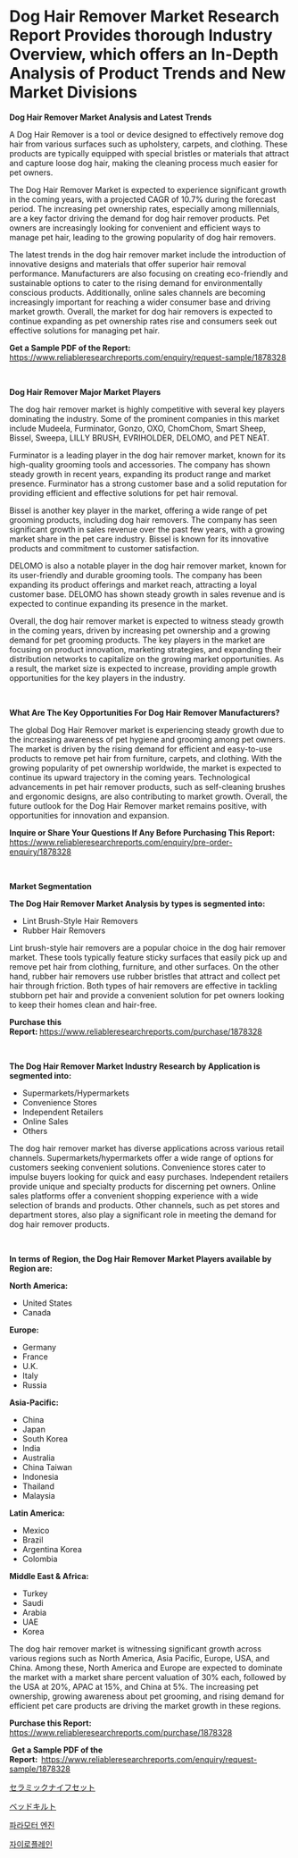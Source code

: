 <p><h1>Dog Hair Remover Market Research Report Provides thorough Industry Overview, which offers an In-Depth Analysis of Product Trends and New Market Divisions</h1></p><p><strong>Dog Hair Remover Market Analysis and Latest Trends</strong></p>
<p><p>A Dog Hair Remover is a tool or device designed to effectively remove dog hair from various surfaces such as upholstery, carpets, and clothing. These products are typically equipped with special bristles or materials that attract and capture loose dog hair, making the cleaning process much easier for pet owners.</p><p>The Dog Hair Remover Market is expected to experience significant growth in the coming years, with a projected CAGR of 10.7% during the forecast period. The increasing pet ownership rates, especially among millennials, are a key factor driving the demand for dog hair remover products. Pet owners are increasingly looking for convenient and efficient ways to manage pet hair, leading to the growing popularity of dog hair removers.</p><p>The latest trends in the dog hair remover market include the introduction of innovative designs and materials that offer superior hair removal performance. Manufacturers are also focusing on creating eco-friendly and sustainable options to cater to the rising demand for environmentally conscious products. Additionally, online sales channels are becoming increasingly important for reaching a wider consumer base and driving market growth. Overall, the market for dog hair removers is expected to continue expanding as pet ownership rates rise and consumers seek out effective solutions for managing pet hair.</p></p>
<p><strong>Get a Sample PDF of the Report:&nbsp;</strong> <a href="https://www.reliableresearchreports.com/enquiry/request-sample/1878328">https://www.reliableresearchreports.com/enquiry/request-sample/1878328</a></p>
<p>&nbsp;</p>
<p><strong>Dog Hair Remover Major Market Players</strong></p>
<p><p>The dog hair remover market is highly competitive with several key players dominating the industry. Some of the prominent companies in this market include Mudeela, Furminator, Gonzo, OXO, ChomChom, Smart Sheep, Bissel, Sweepa, LILLY BRUSH, EVRIHOLDER, DELOMO, and PET NEAT.</p><p>Furminator is a leading player in the dog hair remover market, known for its high-quality grooming tools and accessories. The company has shown steady growth in recent years, expanding its product range and market presence. Furminator has a strong customer base and a solid reputation for providing efficient and effective solutions for pet hair removal.</p><p>Bissel is another key player in the market, offering a wide range of pet grooming products, including dog hair removers. The company has seen significant growth in sales revenue over the past few years, with a growing market share in the pet care industry. Bissel is known for its innovative products and commitment to customer satisfaction.</p><p>DELOMO is also a notable player in the dog hair remover market, known for its user-friendly and durable grooming tools. The company has been expanding its product offerings and market reach, attracting a loyal customer base. DELOMO has shown steady growth in sales revenue and is expected to continue expanding its presence in the market.</p><p>Overall, the dog hair remover market is expected to witness steady growth in the coming years, driven by increasing pet ownership and a growing demand for pet grooming products. The key players in the market are focusing on product innovation, marketing strategies, and expanding their distribution networks to capitalize on the growing market opportunities. As a result, the market size is expected to increase, providing ample growth opportunities for the key players in the industry.</p></p>
<p>&nbsp;</p>
<p><strong>What Are The Key Opportunities For Dog Hair Remover Manufacturers?</strong></p>
<p><p>The global Dog Hair Remover market is experiencing steady growth due to the increasing awareness of pet hygiene and grooming among pet owners. The market is driven by the rising demand for efficient and easy-to-use products to remove pet hair from furniture, carpets, and clothing. With the growing popularity of pet ownership worldwide, the market is expected to continue its upward trajectory in the coming years. Technological advancements in pet hair remover products, such as self-cleaning brushes and ergonomic designs, are also contributing to market growth. Overall, the future outlook for the Dog Hair Remover market remains positive, with opportunities for innovation and expansion.</p></p>
<p><strong>Inquire or Share Your Questions If Any Before Purchasing This Report:</strong> <a href="https://www.reliableresearchreports.com/enquiry/pre-order-enquiry/1878328">https://www.reliableresearchreports.com/enquiry/pre-order-enquiry/1878328</a></p>
<p>&nbsp;</p>
<p><strong>Market Segmentation</strong></p>
<p><strong>The Dog Hair Remover Market Analysis by types is segmented into:</strong></p>
<p><ul><li>Lint Brush-Style Hair Removers</li><li>Rubber Hair Removers</li></ul></p>
<p><p>Lint brush-style hair removers are a popular choice in the dog hair remover market. These tools typically feature sticky surfaces that easily pick up and remove pet hair from clothing, furniture, and other surfaces. On the other hand, rubber hair removers use rubber bristles that attract and collect pet hair through friction. Both types of hair removers are effective in tackling stubborn pet hair and provide a convenient solution for pet owners looking to keep their homes clean and hair-free.</p></p>
<p><strong>Purchase this Report:&nbsp;</strong><a href="https://www.reliableresearchreports.com/purchase/1878328">https://www.reliableresearchreports.com/purchase/1878328</a></p>
<p>&nbsp;</p>
<p><strong>The Dog Hair Remover Market Industry Research by Application is segmented into:</strong></p>
<p><ul><li>Supermarkets/Hypermarkets</li><li>Convenience Stores</li><li>Independent Retailers</li><li>Online Sales</li><li>Others</li></ul></p>
<p><p>The dog hair remover market has diverse applications across various retail channels. Supermarkets/hypermarkets offer a wide range of options for customers seeking convenient solutions. Convenience stores cater to impulse buyers looking for quick and easy purchases. Independent retailers provide unique and specialty products for discerning pet owners. Online sales platforms offer a convenient shopping experience with a wide selection of brands and products. Other channels, such as pet stores and department stores, also play a significant role in meeting the demand for dog hair remover products.</p></p>
<p>&nbsp;</p>
<p><strong>In terms of Region, the Dog Hair Remover Market Players available by Region are:</strong></p>
<p>
    <p> <strong> North America: </strong>
        <ul>
            <li>United States</li>
            <li>Canada</li>
        </ul>
        </p> 
    <p> <strong> Europe: </strong>
        <ul>
            <li>Germany</li>
            <li>France</li>
            <li>U.K.</li>
            <li>Italy</li>
            <li>Russia</li>
        </ul>
        </p> 
    <p> <strong> Asia-Pacific: </strong>
        <ul>
            <li>China</li>
            <li>Japan</li>
            <li>South Korea</li>
            <li>India</li>
            <li>Australia</li>
            <li>China Taiwan</li>
            <li>Indonesia</li>
            <li>Thailand</li>
            <li>Malaysia</li>
        </ul>
        </p> 
    <p> <strong> Latin America: </strong>
        <ul>
            <li>Mexico</li>
            <li>Brazil</li>
            <li>Argentina Korea</li>
            <li>Colombia</li>
        </ul>
        </p> 
    <p> <strong> Middle East & Africa: </strong>
        <ul>
            <li>Turkey</li>
            <li>Saudi</li>
            <li>Arabia</li>
            <li>UAE</li>
            <li>Korea</li>
        </ul>
    </p>
    </p>
<p><p>The dog hair remover market is witnessing significant growth across various regions such as North America, Asia Pacific, Europe, USA, and China. Among these, North America and Europe are expected to dominate the market with a market share percent valuation of 30% each, followed by the USA at 20%, APAC at 15%, and China at 5%. The increasing pet ownership, growing awareness about pet grooming, and rising demand for efficient pet care products are driving the market growth in these regions.</p></p>
<p><strong>Purchase this Report: </strong><a href="https://www.reliableresearchreports.com/purchase/1878328">https://www.reliableresearchreports.com/purchase/1878328</a></p>
<p>&nbsp;<strong>Get a Sample PDF of the Report:&nbsp;&nbsp;</strong><a href="https://www.reliableresearchreports.com/enquiry/request-sample/1878328">https://www.reliableresearchreports.com/enquiry/request-sample/1878328</a></p>
<p><strong></strong></p>
<p><p><a href="https://medium.com/@isabeleterson7845/%E3%82%BB%E3%83%A9%E3%83%9F%E3%83%83%E3%82%AF%E3%83%8A%E3%82%A4%E3%83%95%E3%82%BB%E3%83%83%E3%83%88%E5%B8%82%E5%A0%B4-%E7%AB%B6%E4%BA%89%E5%88%86%E6%9E%90-%E5%B8%82%E5%A0%B4%E5%8B%95%E5%90%91-2031%E5%B9%B4%E3%81%BE%E3%81%A7%E3%81%AE%E4%BA%88%E6%B8%AC-43a7633dedb9">セラミックナイフセット</a></p><p><a href="https://medium.com/@michaelerde565/%E3%83%99%E3%83%83%E3%83%89%E3%82%AD%E3%83%AB%E3%83%88%E5%B8%82%E5%A0%B4%E8%A6%8F%E6%A8%A1-cagr-%E3%83%88%E3%83%AC%E3%83%B3%E3%83%89-2024-2030-c8ebf8f7a25e">ベッドキルト</a></p><p><a href="https://medium.com/@alexemumu2022/%ED%8C%8C%EB%9D%BC%EB%AA%A8%ED%84%B0-%EC%97%94%EC%A7%84-%EC%8B%9C%EC%9E%A5-%EC%8B%9C%EC%9E%A5-cagr-%EC%8B%9C%EC%9E%A5-%EB%8F%99%ED%96%A5-%EB%B0%8F-%EC%84%B1%EC%9E%A5-%EC%A0%84%EB%9E%B5%EC%97%90-%EB%8C%80%ED%95%9C-%ED%86%B5%EC%B0%B0%EB%A0%A5-583d17429c4f">파라모터 엔진</a></p><p><a href="https://medium.com/@koleledner/2024%EB%85%84%EB%B6%80%ED%84%B0-2031%EB%85%84%EA%B9%8C%EC%A7%80-%EA%B8%B0%EC%83%81%EB%A0%A5-%EC%82%AD%ED%8C%90-%EC%8B%9C%EC%9E%A5-%EB%8F%99%ED%96%A5-%EB%B0%8F-%EC%8B%9C%EC%9E%A5-%EB%B6%84%EC%84%9D%EC%9D%84-%EC%98%88%EC%B8%A1%ED%95%A9%EB%8B%88%EB%8B%A4-1cbf58e738d0">자이로플레인</a></p></p>